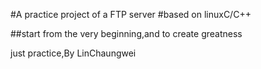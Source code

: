 #A practice project of a FTP server 
#based on linuxC/C++


##start from the very beginning,and to create greatness

just practice,By LinChaungwei